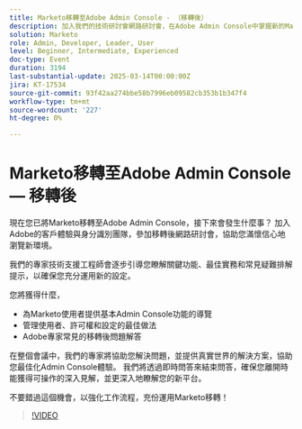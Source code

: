 ```yaml
---
title: Marketo移轉至Adobe Admin Console - （移轉後）
description: 加入我們的技術研討會網路研討會，在Adobe Admin Console中掌握新的Marketo設定！ 從Adobe的客戶體驗與身分團隊瞭解關鍵功能、最佳實務和疑難排解提示。 取得管理使用者、許可權和設定的深入解析，並取得移轉後常見問題的解答。 不要錯過即時問答，瞭解現實世界的解決方案和切實可行的見解，以最佳化您的工作流程！
solution: Marketo
role: Admin, Developer, Leader, User
level: Beginner, Intermediate, Experienced
doc-type: Event
duration: 3194
last-substantial-update: 2025-03-14T00:00:00Z
jira: KT-17534
source-git-commit: 93f42aa274bbe58b7996eb09582cb353b1b347f4
workflow-type: tm+mt
source-wordcount: '227'
ht-degree: 0%

---
```



# Marketo移轉至Adobe Admin Console — 移轉後


現在您已將Marketo移轉至Adobe Admin Console，接下來會發生什麼事？ 加入Adobe的客戶體驗與身分識別團隊，參加移轉後網路研討會，協助您滿懷信心地瀏覽新環境。

我們的專家技術支援工程師會逐步引導您瞭解關鍵功能、最佳實務和常見疑難排解提示，以確保您充分運用新的設定。

您將獲得什麼，

* 為Marketo使用者提供基本Admin Console功能的導覽
* 管理使用者、許可權和設定的最佳做法
* Adobe專家常見的移轉後問題解答

在整個會議中，我們的專家將協助您解決問題，並提供真實世界的解決方案，協助您最佳化Admin Console體驗。 我們將透過即時問答來結束問答，確保您離開時能獲得可操作的深入見解，並更深入地瞭解您的新平台。

不要錯過這個機會，以強化工作流程，充份運用Marketo移轉！

>[!VIDEO](https://video.tv.adobe.com/v/3451635/?learn=on&enablevpops)
